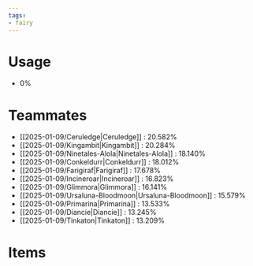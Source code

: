```yaml
---
tags:
- fairy
---
```

# Usage
- 0%
# Teammates
- [[2025-01-09/Ceruledge|Ceruledge]] : 20.582%
- [[2025-01-09/Kingambit|Kingambit]] : 20.284%
- [[2025-01-09/Ninetales-Alola|Ninetales-Alola]] : 18.140%
- [[2025-01-09/Conkeldurr|Conkeldurr]] : 18.012%
- [[2025-01-09/Farigiraf|Farigiraf]] : 17.678%
- [[2025-01-09/Incineroar|Incineroar]] : 16.823%
- [[2025-01-09/Glimmora|Glimmora]] : 16.141%
- [[2025-01-09/Ursaluna-Bloodmoon|Ursaluna-Bloodmoon]] : 15.579%
- [[2025-01-09/Primarina|Primarina]] : 13.533%
- [[2025-01-09/Diancie|Diancie]] : 13.245%
- [[2025-01-09/Tinkaton|Tinkaton]] : 13.209%
# Items